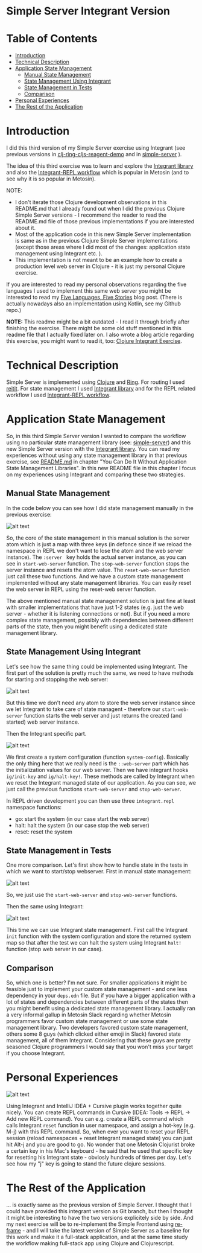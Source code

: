 # Simple Server Integrant Version  <!-- omit in toc -->


# Table of Contents  <!-- omit in toc -->
- [Introduction](#introduction)
- [Technical Description](#technical-description)
- [Application State Management](#application-state-management)
  - [Manual State Management](#manual-state-management)
  - [State Management Using Integrant](#state-management-using-integrant)
  - [State Management in Tests](#state-management-in-tests)
  - [Comparison](#comparison)
- [Personal Experiences](#personal-experiences)
- [The Rest of the Application](#the-rest-of-the-application)


# Introduction

I did this third version of my Simple Server exercise using Integrant (see previous versions in [clj-ring-cljs-reagent-demo](../../clj-ring-cljs-reagent-demo) and in [simple-server](../simple-server) ).

The idea of this third exercise was to learn and explore the [Integrant library](https://github.com/weavejester/integrant) and also the [Integrant-REPL workflow](https://github.com/weavejester/integrant-repl) which is popular in Metosin (and to see why it is so popular in Metosin).

NOTE:

- I don't iterate those Clojure development observations in this README.md that I already found out when I did the previous Clojure Simple Server versions - I recommend the reader to read the README.md file of those previous implementations if you are interested about it.
- Most of the application code in this new Simple Server implementation is same as in the previous Clojure Simple Server implementations (except those areas where I did most of the changes: application state management using Integrant etc. ).
- This implementation is not meant to be an example how to create a production level web server in Clojure - it is just my personal Clojure exercise.

If you are interested to read my personal observations regarding the five languages I used to implement this same web server you might be interested to read my [Five Languages, Five Stories](https://medium.com/@kari.marttila/five-languages-five-stories-1afd7b0b583f) blog post. (There is actually nowadays also an implementation using Kotlin, see my Github repo.)

**NOTE:** This readme might be a bit outdated - I read it through briefly after finishing the exercise. There might be some old stuff mentioned in this readme file that I actually fixed later on. I also wrote a blog article regarding this exercise, you might want to read it, too: [Clojure Integrant Exercise](https://www.karimarttila.fi/clojure/2020/09/07/clojure-integrant-exercise.html).

# Technical Description

Simple Server is implemented using [Clojure](https://clojure.org/) and [Ring](https://github.com/ring-clojure). For routing I used [reitit](https://github.com/metosin/reitit). For state management I used [Integrant library](https://github.com/weavejester/integrant) and for the REPL related workflow I used [Integrant-REPL workflow](https://github.com/weavejester/integrant-repl).


# Application State Management

So, in this third Simple Server version I wanted to compare the workflow using no particular state management library (see: [simple-server](../simple-server)) and this new Simple Server version with the [Integrant library](https://github.com/weavejester/integrant). You can read my experiences without using any state management library in that previous exercise, see [README.md](../simple-server/README.md) in chapter "You Can Do It Without Application State Management Libraries". In this new README file in this chapter I focus on my experiences using Integrant and comparing these two strategies.

## Manual State Management

In the code below you can see how I did state management manually in the previous exercise:

![alt text](doc/manual_state.png)

So, the core of the state management in this manual solution is the server atom which is just a map with three keys (in defonce since if we reload the namespace in REPL we don't want to lose the atom and the web server instance). The ```:server ``` key holds the actual server instance, as you can see in ```start-web-server``` function. The ```stop-web-server``` function stops the server instance and resets the atom value. The ```reset-web-server``` function just call these two functions. And we have a custom state management implemented without any state management libraries. You can easily reset the web server in REPL using the reset-web server function.

The above mentioned manual state management solution is just fine at least with smaller implementations that have just 1-2 states (e.g. just the web server - whether it is listening connections or not). But if you need a more complex state management, possibly with dependencies between different parts of the state, then you might benefit using a dedicated state management library.

## State Management Using Integrant

Let's see how the same thing could be implemented using Integrant. The first part of the solution is pretty much the same, we need to have methods for starting and stopping the web server:

![alt text](doc/integrant_state.png)

But this time we don't need any atom to store the web server instance since we let Integrant to take care of state managent - therefore our ```start-web-server``` function starts the web server and just returns the created (and started) web server instance.

Then the Integrant specific part.

![alt text](doc/integrant_config.png)

We first create a system configuration (function ```system-config```). Basically the only thing here that we really need is the ```::web-server``` part which has the initialization values for our web server. Then we have integrant hooks ```ig/init-key``` and ```ig/halt-key!```. These methods are called by Integrant when we reset the Integrant managed state of our application. As you can see, we just call the previous functions ```start-web-server``` and ```stop-web-server```.

In REPL driven development you can then use three ```integrant.repl``` namespace functions: 

- go: start the system (in our case start the web server)
- halt: halt the system (in our case stop the web server)
- reset: reset the system

## State Management in Tests

One more comparison. Let's first show how to handle state in the tests in which we want to start/stop webserver. First in manual state management:

![alt text](doc/manual_test.png)

So, we just use the ```start-web-server``` and ```stop-web-server``` functions.

Then the same using Integrant:

![alt text](doc/integrant_test.png)

This time we can use Integrant state management. First call the Integrant ```init``` function with the system configuration and store the returned system map so that after the test we can halt the system using Integrant ```halt!``` function (stop web server in our case).


## Comparison

So, which one is better? I'm not sure. For smaller applications it might be feasible just to implement your custom state management - and one less dependency in your ```deps.edn``` file. But if you have a bigger application with a lot of states and dependencies between different parts of the states then you might benefit using a dedicated state management library. I actually ran a very informal gallup in Metosin Slack regarding whether Metosin programmers favor custom state management or use some state management library. Two developers favored custom state management, others some 8 guys (which clicked either emoji in Slack) favored state management, all of them Integrant. Considering that these guys are pretty seasoned Clojure programmers I would say that you won't miss your target if you choose Integrant.

# Personal Experiences

![alt text](doc/cursive_keymap.png)

Using Integrant and IntelliJ IDEA + Cursive plugin works together quite nicely. You can create REPL commands in Cursive (IDEA: Tools -> REPL -> Add new REPL command). You can e.g. create a REPL command which calls Integrant ```reset``` function in user namespace, and assign a hot-key (e.g. M-j) with this REPL command. So, when ever you want to reset your REPL session (reload namespaces + reset Integrant managed state) you can just hit Alt-j and you are good to go. No wonder that one Metosin Clojurist broke a certain key in his Mac's keyboard - he said that he used that specific key for resetting his Integrant state - obviosly hundreds of times per day. Let's see how my "j" key is going to stand the future clojure sessions.


# The Rest of the Application

... is exactly same as the previous version of Simple Server. I thought that I could have provided this integrant version as Git branch, but then I thought it might be interesting to have the two versions explicitely side by side. And my next exercise will be to re-implement the Simple Frontend using [re-frame](https://github.com/day8/re-frame) - and I will take the latest version of Simple Server as a baseline for this work and make it a full-stack application, and at the same time study the workflow making full-stack app using Clojure and Clojurescript.

